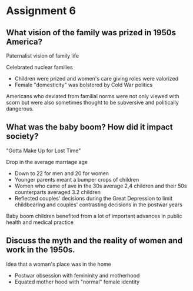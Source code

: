# Assignment 6

## What vision of the family was prized in 1950s America?

Paternalist vision of family life

Celebrated nuclear families
- Children were prized and women's care giving roles were valorized
- Female "domesticity" was bolstered by Cold War politics

Americans who deviated from familial norms were not only viewed with scorn but
were also sometimes thought to be subversive and politically dangerous.

## What was the baby boom? How did it impact society?

"Gotta Make Up for Lost Time"

Drop in the average marriage age
- Down to 22 for men and 20 for women
- Younger parents meant a bumper crops of children
- Women who came of ave in the 30s average 2,4 children and their 50s
  counterparts averaged 3.2 children
- Reflected couples' decisions during the Great Depression to limit
  childbearing and couples' contrasting decisions in the postwar years

Baby boom children benefited  from a lot of important advances in public health
and medical practice

## Discuss the myth and the reality of women and work in the 1950s.

Idea that a woman's place was in the home
- Postwar obsession with femininity and motherhood
- Equated mother hood with "normal" female identity

